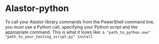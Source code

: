 # Alastor-python

To call your Alastor library commands from the PowerShell command line, you must use a Python call, specifying your Python script and the appropriate command.
This is what it looks like:
`& "path_to_python.exe" "path_to_your_testing_script.py" install`
